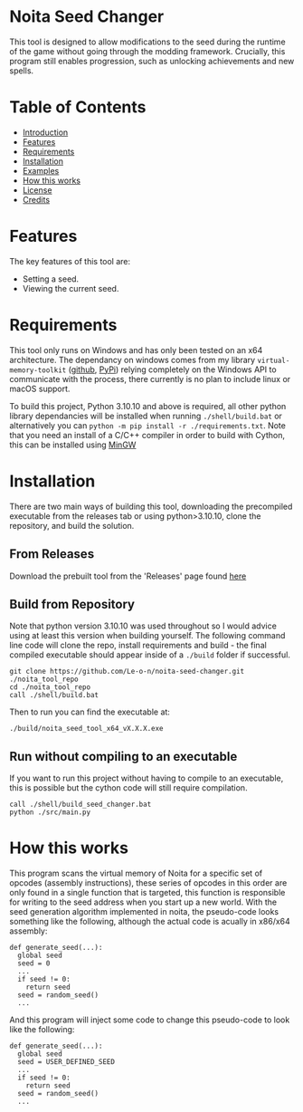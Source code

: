 # Noita Seed Changer

This tool is designed to allow modifications to the seed during the runtime of the game without going through the modding framework. Crucially, this program still enables progression, such as unlocking achievements and new spells.

# Table of Contents
- [Introduction](#introduction)
- [Features](#features)
- [Requirements](#requirements)
- [Installation](#installation)
- [Examples](#examples)
- [How this works](#how-this-works)
- [License](#license)
- [Credits](#credits)

# Features
The key features of this tool are:
- Setting a seed.
- Viewing the current seed.


# Requirements
This tool only runs on Windows and has only been tested on an x64 architecture. The dependancy on windows comes from my library `virtual-memory-toolkit` ([github](https://github.com/Le-o-n/cython-virtual-memory-toolkit), [PyPi](https://pypi.org/project/virtual-memory-toolkit/))  relying completely on the Windows API to communicate with the process, there currently is no plan to include linux or macOS support.

To build this project, Python 3.10.10 and above is required, all other python library dependancies will be installed when running `./shell/build.bat` or alternatively you can `python -m pip install -r ./requirements.txt`. Note that you need an install of a C/C++ compiler in order to build with Cython, this can be installed using [MinGW](https://www.mingw-w64.org/)


# Installation
There are two main ways of building this tool, downloading the precompiled executable from the releases tab or using python>3.10.10, clone the repository, and build the solution. 
## From Releases
Download the prebuilt tool from the 'Releases' page found [here](https://github.com/Le-o-n/noita-seed-changer/releases)

## Build from Repository
Note that python version 3.10.10 was used throughout so I would advice using at least this version when building yourself. The following command line code will clone the repo, install requirements and build - the final compiled executable should appear inside of a `./build` folder if successful.  

```
git clone https://github.com/Le-o-n/noita-seed-changer.git ./noita_tool_repo
cd ./noita_tool_repo
call ./shell/build.bat
```
Then to run you can find the executable at:
```
./build/noita_seed_tool_x64_vX.X.X.exe
```

## Run without compiling to an executable
If you want to run this project without having to compile to an executable, this is possible but the cython code will still require compilation.

```
call ./shell/build_seed_changer.bat
python ./src/main.py
```

# How this works
This program scans the virtual memory of Noita for a specific set of opcodes (assembly instructions), these series of opcodes in this order are only found in a single function that is targeted, this function is responsible for writing to the seed address when you start up a new world. With the seed generation algorithm implemented in noita, the pseudo-code looks something like the following, although the actual code is acually in x86/x64 assembly:
```python3
def generate_seed(...):
  global seed
  seed = 0
  ...
  if seed != 0:
    return seed
  seed = random_seed()
  ...
```
And this program will inject some code to change this pseudo-code to look like the following:
```python3
def generate_seed(...):
  global seed
  seed = USER_DEFINED_SEED
  ...
  if seed != 0:
    return seed
  seed = random_seed()
  ...
```
